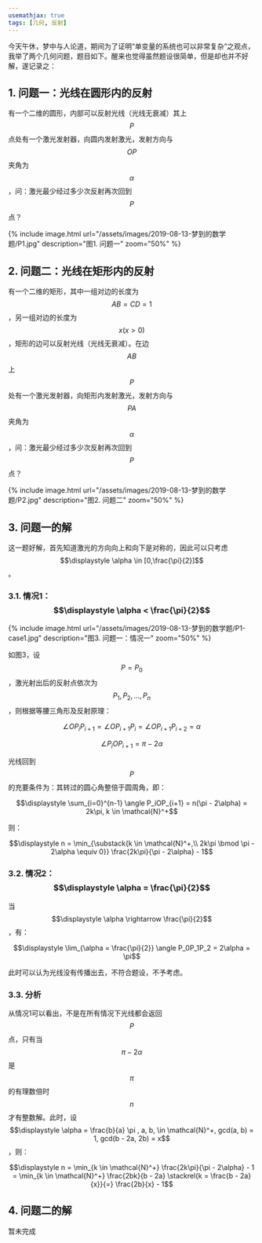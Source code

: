 ```yaml
---
usemathjax: true
tags: [几何, 反射]
---
```


今天午休，梦中与人论道，期间为了证明“单变量的系统也可以非常复杂”之观点，我举了两个几何问题，题目如下。醒来也觉得虽然题设很简单，但是却也并不好解，遂记录之：

## 1. 问题一：光线在圆形内的反射

有一个二维的圆形，内部可以反射光线（光线无衰减）其上$$P$$点处有一个激光发射器，向圆内发射激光，发射方向与$$OP$$夹角为$$\alpha$$，问：激光最少经过多少次反射再次回到$$P$$点？

{% include image.html url="/assets/images/2019-08-13-梦到的数学题/P1.jpg" description="图1. 问题一" zoom="50%" %}

## 2. 问题二：光线在矩形内的反射

有一个二维的矩形，其中一组对边的长度为$$AB = CD = 1$$，另一组对边的长度为$$x(x >0)$$，矩形的边可以反射光线（光线无衰减）。在边$$AB$$上$$P$$处有一个激光发射器，向矩形内发射激光，发射方向与$$PA$$夹角为 $$ \alpha $$，问：激光最少经过多少次反射再次回到$$P$$点？

{% include image.html url="/assets/images/2019-08-13-梦到的数学题/P2.jpg" description="图2. 问题二" zoom="50%" %}

## 3. 问题一的解

这一题好解，首先知道激光的方向向上和向下是对称的，因此可以只考虑$$\displaystyle \alpha \in [0,\frac{\pi}{2}]$$。

### 3.1. 情况1：$$\displaystyle \alpha < \frac{\pi}{2}$$

{% include image.html url="/assets/images/2019-08-13-梦到的数学题/P1-case1.jpg" description="图3. 问题一：情况一" zoom="50%" %}

如图3，设$$P=P_0$$，激光射出后的反射点依次为$$P_1, P_2, \dots, P_n$$，则根据等腰三角形及反射原理：

$$\angle OP_iP_{i+1} = \angle OP_{i+1}P_i = \angle OP_{i+1}P_{i+2}= \alpha$$

$$\angle P_iOP_{i+1} = \pi - 2\alpha $$

光线回到$$P$$的充要条件为：其转过的圆心角整倍于圆周角，即：

$$\displaystyle \sum_{i=0}^{n-1} \angle P_iOP_{i+1} = n(\pi - 2\alpha) = 2k\pi, k \in \mathcal{N}^+$$

则：

$$\displaystyle n = \min_{\substack{k \in \mathcal{N}^+,\\ 2k\pi \bmod \pi - 2\alpha \equiv 0}} \frac{2k\pi}{\pi - 2\alpha} - 1$$

### 3.2. 情况2：$$\displaystyle \alpha = \frac{\pi}{2}$$

当$$\displaystyle \alpha \rightarrow \frac{\pi}{2}$$，有：

$$\displaystyle \lim_{\alpha = \frac{\pi}{2}} \angle P_0P_1P_2 = 2\alpha = \pi$$

此时可以认为光线没有传播出去，不符合题设，不予考虑。

### 3.3. 分析

从情况1可以看出，不是在所有情况下光线都会返回$$P$$点，只有当$$\pi - 2\alpha $$是$$\pi$$的有理数倍时$$n$$才有整数解。此时，设$$\displaystyle \alpha = \frac{b}{a} \pi , a, b, \in \mathcal{N}^+, gcd(a, b) = 1, gcd(b - 2a, 2b) = x$$，则：

$$\displaystyle n = \min_{k \in \mathcal{N}^+} \frac{2k\pi}{\pi - 2\alpha} - 1 = \min_{k \in \mathcal{N}^+} \frac{2bk}{b - 2a} \stackrel{k = \frac{b - 2a}{x}}{=} \frac{2b}{x} - 1$$

## 4. 问题二的解

暂未完成